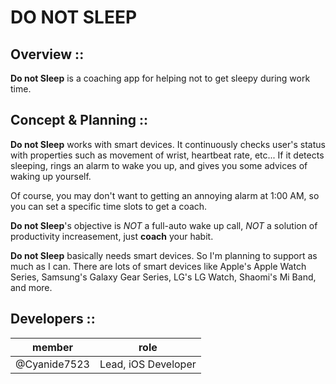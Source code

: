 # DO NOT SLEEP

## Overview ::
**Do not Sleep** is a coaching app for helping not to get sleepy during work time. 

## Concept & Planning ::
**Do not Sleep** works with smart devices. It continuously checks user's status with properties such as movement of wrist, heartbeat rate, etc... If it detects sleeping, rings an alarm to wake you up, and gives you some advices of waking up yourself. 

Of course, you may don't want to getting an annoying alarm at 1:00 AM, so you can set a specific time slots to get a coach. 

**Do not Sleep**'s objective is *NOT* a full-auto wake up call, *NOT* a solution of productivity increasement, just **coach** your habit. 

**Do not Sleep** basically needs smart devices. So I'm planning to support as much as I can. There are lots of smart devices like Apple's Apple Watch Series, Samsung's Galaxy Gear Series, LG's LG Watch, Shaomi's Mi Band, and more.

## Developers ::

member              | role               
------------------- | -------------------
@Cyanide7523        | Lead, iOS Developer
